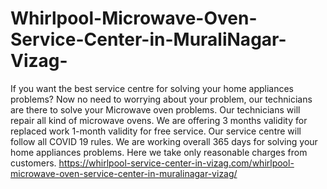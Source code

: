 # Whirlpool-Microwave-Oven-Service-Center-in-MuraliNagar-Vizag-
If you want the best service centre for solving your home appliances problems? Now no need to worrying about your problem, our technicians are there to solve your Microwave oven problems. Our technicians will repair all kind of microwave ovens. We are offering 3 months validity for replaced work 1-month validity for free service. Our service centre will follow all COVID 19 rules. We are working overall 365 days for solving your home appliances problems. Here we take only reasonable charges from customers.   https://whirlpool-service-center-in-vizag.com/whirlpool-microwave-oven-service-center-in-muralinagar-vizag/
